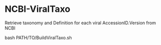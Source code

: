 # NCBI-ViralTaxo
Retrieve taxonomy and Definition for each viral AccessionID.Version from NCBI

bash PATH/TO/BuildViralTaxo.sh
